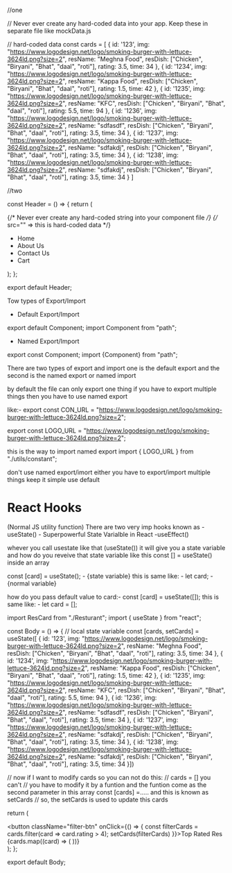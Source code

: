 //one

// Never ever create any hard-coded data into your app. Keep these in separate file like mockData.js

// hard-coded data
const cards = [
    {
      id: '123',
      img: "https://www.logodesign.net/logo/smoking-burger-with-lettuce-3624ld.png?size=2",
      resName: "Meghna Food",
      resDish: ["Chicken", "Biryani", "Bhat", "daal", "roti"],
      rating: 3.5,
      time: 34
    },
    {
      id: '1234',
      img: "https://www.logodesign.net/logo/smoking-burger-with-lettuce-3624ld.png?size=2",
      resName: "Kappa Food",
      resDish: ["Chicken", "Biryani", "Bhat", "daal", "roti"],
      rating: 1.5,
      time: 42
    },
    {
      id: '1235',
      img: "https://www.logodesign.net/logo/smoking-burger-with-lettuce-3624ld.png?size=2",
      resName: "KFC",
      resDish: ["Chicken", "Biryani", "Bhat", "daal", "roti"],
      rating: 5.5,
      time: 94
    },
    {
      id: '1236',
      img: "https://www.logodesign.net/logo/smoking-burger-with-lettuce-3624ld.png?size=2",
      resName: "sdfasdf",
      resDish: ["Chicken", "Biryani", "Bhat", "daal", "roti"],
      rating: 3.5,
      time: 34
    },
    {
      id: '1237',
      img: "https://www.logodesign.net/logo/smoking-burger-with-lettuce-3624ld.png?size=2",
      resName: "sdfakdj",
      resDish: ["Chicken", "Biryani", "Bhat", "daal", "roti"],
      rating: 3.5,
      time: 34
    },
    {
      id: '1238',
      img: "https://www.logodesign.net/logo/smoking-burger-with-lettuce-3624ld.png?size=2",
      resName: "sdfakdj",
      resDish: ["Chicken", "Biryani", "Bhat", "daal", "roti"],
      rating: 3.5,
      time: 34
    }
  ]

  

  //two

  const Header = () => {
    return (
      <div className="header">
        <div className="logo-container">
            {/* Never ever create any hard-coded string into your component file */}
            {/* src="" => this is hard-coded data */}
          <img
            className="logo"
            src="https://www.logodesign.net/logo/smoking-burger-with-lettuce-3624ld.png?size=2"
            alt=""
            />
        </div>
        <div className="nav-items">
          <ul>
            <li>Home</li>
            <li>About Us</li>
            <li>Contact Us</li>
            <li>Cart</li>
          </ul>
        </div>
      </div>
    );
  };

  export default Header;




Tow types of Export/Import

- Default Export/Import

export default Component;
import Component from "path";

- Named Export/Import

export const Component;
import {Component} from "path";




  There are two types of export and import
  one is the default export and the second is the named export or named import

  by default the file can only export one thing
  if you have to export multiple things then you have to use named export
  
  like:- 
  export const CON_URL = "https://www.logodesign.net/logo/smoking-burger-with-lettuce-3624ld.png?size=2";

export const LOGO_URL = "https://www.logodesign.net/logo/smoking-burger-with-lettuce-3624ld.png?size=2";

this is the way to import named export
import { LOGO_URL } from "./utils/constant";


don't use named export/imort either you have to export/import multiple things keep it simple use default

# React Hooks
(Normal JS utility function)
There are two very imp hooks known as
-useState() - Superpowerful State Varialble in React
-useEffect()


whever you call usestate like that (useState()) it will give you a state variable and how do you reveive that state variable like this const [] = useState() inside an array



const [card] = useState(); - {state variable}
this is same like: - 
let card; - {normal variable}


how do you pass default value to card:-
const [card] = useState([]);
this is same like: - 
let card = [];






<!--  Three -->

import ResCard from "./Resturant";
import { useState } from "react";

const Body = () => {
// local state variable
const [cards, setCards] = useState([
  {
  id: '123',
  img: "https://www.logodesign.net/logo/smoking-burger-with-lettuce-3624ld.png?size=2",
  resName: "Meghna Food",
  resDish: ["Chicken", "Biryani", "Bhat", "daal", "roti"],
  rating: 3.5,
  time: 34
},
{
  id: '1234',
  img: "https://www.logodesign.net/logo/smoking-burger-with-lettuce-3624ld.png?size=2",
  resName: "Kappa Food",
  resDish: ["Chicken", "Biryani", "Bhat", "daal", "roti"],
  rating: 1.5,
  time: 42
},
{
  id: '1235',
  img: "https://www.logodesign.net/logo/smoking-burger-with-lettuce-3624ld.png?size=2",
  resName: "KFC",
  resDish: ["Chicken", "Biryani", "Bhat", "daal", "roti"],
  rating: 5.5,
  time: 94
},
{
  id: '1236',
  img: "https://www.logodesign.net/logo/smoking-burger-with-lettuce-3624ld.png?size=2",
  resName: "sdfasdf",
  resDish: ["Chicken", "Biryani", "Bhat", "daal", "roti"],
  rating: 3.5,
  time: 34
},
{
  id: '1237',
  img: "https://www.logodesign.net/logo/smoking-burger-with-lettuce-3624ld.png?size=2",
  resName: "sdfakdj",
  resDish: ["Chicken", "Biryani", "Bhat", "daal", "roti"],
  rating: 3.5,
  time: 34
},
{
  id: '1238',
  img: "https://www.logodesign.net/logo/smoking-burger-with-lettuce-3624ld.png?size=2",
  resName: "sdfakdj",
  resDish: ["Chicken", "Biryani", "Bhat", "daal", "roti"],
  rating: 3.5,
  time: 34
}])

// now if I want to modify cards so you can not do this: 
// cards = [] you can't
// you have to modify it by a funtion and the funtion come as the second parameter in this array const [cards] =..... and this is known as setCards
// so, the setCards is used to update this cards

<!-- if we have a normal variable like this :- let cards; so if I will update it my ui does not update but 
if we have a superpowerful react variable it will keep the ui in sync with that vairable so when I click on Top rated button ui will update.
 -->
 <!-- as soon as I change my state variable react will automatically referesh our componenet and this is known as  Render -->

 <!-- formal defination
 Whenver a state variable update/changes React will re-render the components -->

  return (
    <div className="body">
      <div className="filter">
        <button className="filter-btn" onClick={() => {
          const filterCards = cards.filter(card => card.rating > 4);
          setCards(filterCards)
        }}>Top Rated Res</button>
      </div>
      {cards.map((card) => (
        <ResCard key={card.id} resData={card} />
      ))}
    </div>
  );
};

export default Body;
